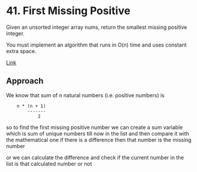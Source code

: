 # 41. First Missing Positive

Given an unsorted integer array nums, return the smallest missing positive integer.

You must implement an algorithm that runs in O(n) time and uses constant extra space.

[Link](https://leetcode.com/problems/first-missing-positive/description/)

## Approach

We know that sum of n natural numbers (i.e. positive numbers) is 

        n * (n + 1)
            -------
                2

so to find the first missing positive number we can create a sum variable which is sum of unique numbers till now in the list and then compare it with the mathematical one if there is a difference then that number is the missing number

or we can calculate the difference and check if the current number in the list is that calculated number or not